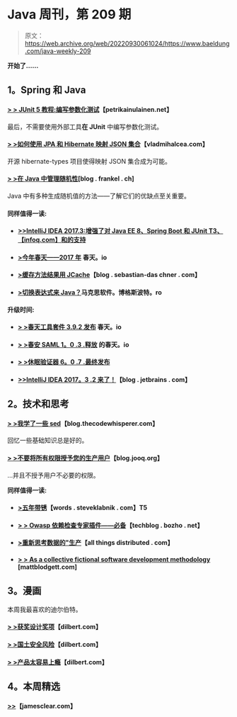 # Java 周刊，第 209 期

> 原文：<https://web.archive.org/web/20220930061024/https://www.baeldung.com/java-weekly-209>

**开始了……**

## **1。Spring 和 Java**

#### [**> > JUnit 5 教程:编写参数化测试**](https://web.archive.org/web/20220627181155/https://www.petrikainulainen.net/programming/testing/junit-5-tutorial-writing-parameterized-tests/)【petrikainulainen.net】

最后，不需要使用外部工具**在 JUnit** 中编写参数化测试。

#### [**> >如何使用 JPA 和 Hibernate 映射 JSON 集合**](https://web.archive.org/web/20220627181155/https://vladmihalcea.com/2017/12/27/how-to-map-json-collections-using-jpa-and-hibernate/)【vladmihalcea.com】

开源 hibernate-types 项目使得映射 JSON 集合成为可能。

#### [**> >在 Java 中管理随机性**](https://web.archive.org/web/20220627181155/https://blog.frankel.ch/managing-randomness-java/#gsc.tab=0)[blog . frankel . ch]

Java 中有多种生成随机值的方法——了解它们的优缺点至关重要。

#### **同样值得一读:**

*   #### [**>>IntelliJ IDEA 2017.3:增强了对 Java EE 8、Spring Boot 和 JUnit** T3、【infoq.com】和的支持](https://web.archive.org/web/20220627181155/https://www.infoq.com/news/2017/12/intellij-idea-2017.3)

*   #### [**>今年春天——2017 年**](https://web.archive.org/web/20220627181155/https://spring.io/blog/2017/12/27/this-year-in-spring-2017) 春天。io

*   #### [**>缓存方法结果用 JCache**](https://web.archive.org/web/20220627181155/https://blog.sebastian-daschner.com/entries/caching-method-results-jcache)【blog . sebastian-das chner . com】

*   #### [**>切换表达式来 Java？**](https://web.archive.org/web/20220627181155/https://marxsoftware.blogspot.ro/2017/12/switch-expressions-coming-to-java.html)马克思软件。博格斯波特。ro

**升级时间:**

*   #### [**> >春天工具套件 3.9.2 发布**](https://web.archive.org/web/20220627181155/https://spring.io/blog/2017/12/22/spring-tool-suite-3-9-2-released) 春天。io

*   #### [**> >春安 SAML 1。0 .3 .释放**](https://web.archive.org/web/20220627181155/https://spring.io/blog/2017/12/20/spring-security-saml-1-0-3-release) 的春天。io

*   #### [**> >休眠验证器 6。0 .7 .最终发布**](https://web.archive.org/web/20220627181155/http://in.relation.to/2017/12/20/hibernate-validator-607-final-out/)

*   #### [**>>IntelliJ IDEA 2017。3 .2 来了！**](https://web.archive.org/web/20220627181155/https://blog.jetbrains.com/idea/2017/12/intellij-idea-2017-3-2-is-here/)【blog . jetbrains . com】

## **2。技术和思考**

#### [**> >我学了一些 sed**](https://web.archive.org/web/20220627181155/http://blog.thecodewhisperer.com/permalink/i-learned-some-sed)【blog.thecodewhisperer.com】

回忆一些基础知识总是好的。

#### [**> >不要将所有权限授予您的生产用户**](https://web.archive.org/web/20220627181155/https://blog.jooq.org/2017/12/22/do-not-grant-all-privileges-to-your-production-users/)【blog.jooq.org】

…并且不授予用户不必要的权限。

**同样值得一读:**

*   #### [**>五年带锈**](https://web.archive.org/web/20220627181155/http://words.steveklabnik.com/five-years-with-rust)【words . steveklabnik . com】T5

*   #### [**> > Owasp 依赖检查专家插件——必备**](https://web.archive.org/web/20220627181155/https://techblog.bozho.net/owasp-dependency-check-maven-plugin-must/)【techblog . bozho . net】

*   #### [**>重新思考数据的"生产**](https://web.archive.org/web/20220627181155/http://www.allthingsdistributed.com/2017/12/rethinking-production-of-data.html)【all things distributed . com】

*   #### **[> > As a collective fictional software development methodology](https://web.archive.org/web/20220627181155/http://www.mattblodgett.com/2017/12/software-development-methodologies-as.html)** [mattblodgett.com]

## **3。漫画**

本周我最喜欢的迪尔伯特。

#### **[> >获奖设计奖项](https://web.archive.org/web/20220627181155/http://dilbert.com/strip/2017-12-27)**【dilbert.com】

#### [**> >国土安全风险**](https://web.archive.org/web/20220627181155/http://dilbert.com/strip/2017-12-23)【dilbert.com】

#### **[> >产品太容易上瘾](https://web.archive.org/web/20220627181155/http://dilbert.com/strip/2017-12-16)**【dilbert.com】

## **4。本周精选**

#### **[>>](https://web.archive.org/web/20220627181155/https://jamesclear.com/beginners-guide-deliberate-practice)**【jamesclear.com】